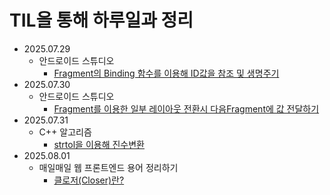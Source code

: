 # TIL을 통해 하루일과 정리
- 2025.07.29
  - 안드로이드 스튜디오
    -  [Fragment의 Binding 함수를 이용해 ID값을 참조 및 생명주기](https://github.com/b-hyoung/TIL/blob/master/TIL/2025-07-29.md)
- 2025.07.30
  - 안드로이드 스튜디오
    - [Fragment를 이용한 일부 레이아웃 전환시 다음Fragment에 값 전달하기](https://github.com/b-hyoung/TIL/blob/master/TIL/2025-07-30.md)
- 2025.07.31
  - C++ 알고리즘 
      - [strtol을 이용해 진수변환](https://github.com/b-hyoung/TIL/blob/master/TIL/2025-07-31.md)
- 2025.08.01
  - 매일매일 웹 프론트엔드 용어 정리하기
    - [클로저(Closer)란?](https://github.com/b-hyoung/TIL/blob/master/TIL/2025-08-01.md)